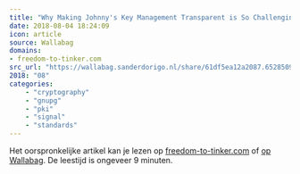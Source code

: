```yaml
---
title: "Why Making Johnny's Key Management Transparent is So Challenging"
date: 2018-08-04 18:24:09
icon: article
source: Wallabag
domains:
- freedom-to-tinker.com
src_url: "https://wallabag.sanderdorigo.nl/share/61df5ea12a2087.65285092"
2018: "08"
categories:
    - "cryptography"
    - "gnupg"
    - "pki"
    - "signal"
    - "standards"
---
```

Het oorspronkelijke artikel kan je lezen op [freedom-to-tinker.com](https://freedom-to-tinker.com/2016/03/31/why-making-johnnys-key-management-transparent-is-so-challenging/) of [op Wallabag](https://wallabag.sanderdorigo.nl/share/61df5ea12a2087.65285092). De leestijd is ongeveer 9 minuten.